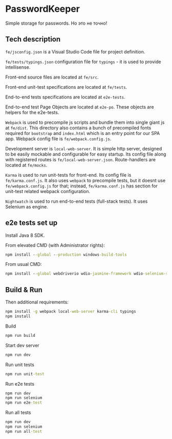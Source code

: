 # PasswordKeeper

Simple storage for passwords. Но это не точно!

## Tech description

`fe/jsconfig.json` is a Visual Studio Code file for project definition.

`fe/tests/typings.json` configuration file for `typings` - it is used to provide intellisense.

Front-end source files are located at `fe/src`.

Front-end unit-test specifications are located at `fe/tests`.

End-to-end tests specifications are located at `e2e-tests`.

End-to-end test Page Objects are located at `e2e-po`. These objects are helpers for the e2e-tests.

`Webpack` is used to precompile js scripts and bundle them into single giant js at `fe/dist`. This directory also contains a bunch of precompiled fonts required for `bootstrap` and `index.html` which is an entry point for our SPA app. Webpack config file is `fe/webpack.config.js`.

Development server is `local-web-server`. It is simple http server, designed to be easily mockable and configurable for easy startup. Its config file along with registered routes is `fe/local-web-server.json`. Route-handlers are located at `fe/mocks`.

`Karma` is used to run unit-tests for front-end. Its config file is `fe/karma.conf.js`. It also uses `webpack` to precompile tests, but it doesnt use `fe/webpack.config.js` for that; instead, `fe/karma.conf.js` has section for unit-test related webpack configuration.

`Nightwatch` is used to run end-to-end tests (full-stack tests). It uses Selenium as engine.

## e2e tests set up

Install Java 8 SDK.

From elevated CMD (with Administrator rights):

```bat
npm install --global --production windows-build-tools
```

From usual CMD:

```bat
npm install --global webdriverio wdio-jasmine-framework wdio-selenium-standalone-service
```

## Build & Run

Then additional requirements:

```bat
npm install -g webpack local-web-server karma-cli typings
npm install
```

Build

```bat
npm run build
```

Start dev server

```bat
npm run dev
```

Run unit tests

```bat
npm run unit-test
```

Run e2e tests

```bat
npm run dev
npm run selenium
npm run e2e-test
```

Run all tests

```bat
npm run dev
npm run selenium
npm run all-test
```

